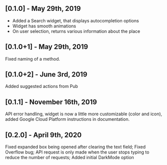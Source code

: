 ## [0.1.0] - May 29th, 2019

* Added a Search widget, that displays autocompletion options
* Widget has smooth animations
* On user selection, returns various information about the place

## [0.1.0+1] - May 29th, 2019

Fixed naming of a method.

## [0.1.0+2] - June 3rd, 2019

Added suggested actions from Pub

## [0.1.1] - November 16th, 2019

API error handling, widget is now a little more customizable (color and icon), added Google Cloud Platform instructions in documentation.

## [0.2.0] - April 9th, 2020

Fixed expanded box being opened after clearing the text field; Fixed Overflow bug; API request is only made when the user stops typing to reduce the number of requests; Added initial DarkMode option